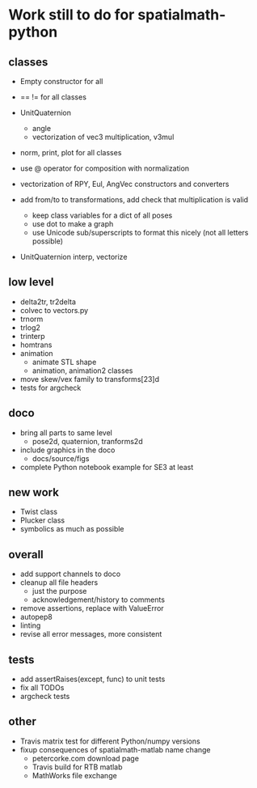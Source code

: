 # Work still to do for spatialmath-python


## classes
* Empty constructor for all
* == != for all classes
* UnitQuaternion
  * angle
  * vectorization of vec3 multiplication, v3mul

* norm, print, plot for all classes
* use @ operator for composition with normalization
* vectorization of RPY, Eul, AngVec constructors and converters
* add from/to to transformations, add check that multiplication is valid
  * keep class variables for a dict of all poses
  * use dot to make a graph
  * use Unicode sub/superscripts to format this nicely (not all letters possible)
* UnitQuaternion interp, vectorize

## low level

* delta2tr, tr2delta
* colvec to vectors.py
* trnorm
* trlog2
* trinterp
* homtrans
* animation
  * animate STL shape
  * animation, animation2 classes
* move skew/vex family to transforms[23]d
* tests for argcheck

## doco
* bring all parts to same level
  * pose2d, quaternion, tranforms2d
* include graphics in the doco
  * docs/source/figs
* complete Python notebook example for SE3 at least


## new work
* Twist class
* Plucker class
* symbolics as much as possible

## overall
* add support channels to doco
* cleanup all file headers
  * just the purpose
  * acknowledgement/history to comments
* remove assertions, replace with ValueError
* autopep8
* linting
* revise all error messages, more consistent

## tests
* add assertRaises(except, func) to unit tests
* fix all TODOs
* argcheck tests

## other



* Travis matrix test for different Python/numpy versions
* fixup consequences of spatialmath-matlab name change
  * petercorke.com download page
  * Travis build for RTB matlab
  * MathWorks file exchange

